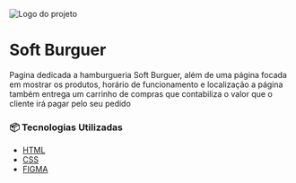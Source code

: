 ![Logo do projeto](https://i.imgur.com/Ykb9U0p.png)

# Soft Burguer
Pagina dedicada a hamburgueria Soft Burguer, além de uma página focada em mostrar os produtos, horário de funcionamento e localização a página também entrega um carrinho de compras que contabiliza o valor que o cliente irá pagar pelo seu pedido


### 📦 Tecnologias Utilizadas
* [HTML](https://i.imgur.com/BaYEyL5.png)
* [CSS](https://www.w3schools.com/html/html_css.asp)
* [FIGMA](https://www.figma.com/)

